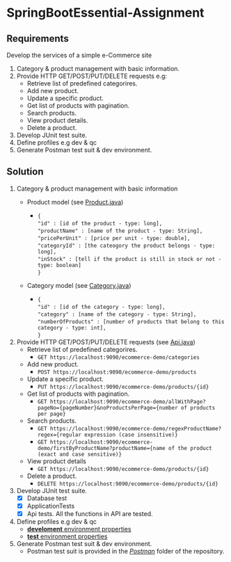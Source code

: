 # SpringBootEssential-Assignment
## Requirements
Develop the services of a simple e-Commerce site
1. Category & product management with basic information.
2. Provide HTTP GET/POST/PUT/DELETE requests e.g:
   - Retrieve list of predefined categorires.
   - Add new product.
   - Update a specific product.
   - Get list of products with pagination.
   - Search products.
   - View product details.
   - Delete a product.
3. Develop JUnit test suite.
4. Define profiles e.g dev & qc
5. Generate Postman test suit & dev environment.

## Solution
1. Category & product management with basic information
   - Product model (see [Product.java](ecommerce/src/main/java/com/ecommerce/model/Product.java))
     - `{`<br/>
         `"id" : [id of the product - type: long],`<br/>
         `"productName" : [name of the product - type: String],`<br/>
         `"pricePerUnit" : [price per unit - type: double],`<br/>
         `"categoryId" : [the cateogory the product belongs - type: long],`<br/>
         `"inStock" : [tell if the product is still in stock or not - type: boolean]`<br/>
       `}`
       
    - Category model (see [Category.java](ecommerce/src/main/java/com/ecommerce/model/Category.java))
      - `{`<br/>
         `"id" : [id of the category - type: long],`<br/>
         `"category" : [name of the category - type: String],`<br/>
         `"numberOfProducts" : [number of products that belong to this category - type: int],`<br/>
        `}`
 2. Provide HTTP GET/POST/PUT/DELETE requests (see [Api.java](ecommerce/src/main/java/com/ecommerce/api/Api.java))
    - Retrieve list of predefined categorires.
      - `GET https://localhost:9090/ecommerce-demo/categories`
    - Add new product.
      - `POST https://localhost:9090/ecommerce-demo/products`
    - Update a specific product.
      - `PUT https://localhost:9090/ecommerce-demo/products/{id}`
    - Get list of products with pagination.
      - `GET https://localhost:9090/ecommerce-demo/allWithPage?pageNo={pageNumber}&noProductsPerPage={number of products per page}`
    - Search products.
      - `GET https://localhost:9090/ecommerce-demo/regexProductName?regex={regular expression (case insensitive)}`
      - `GET https://localhost:9090/ecommerce-demo/firstByProductName?productName={name of the product (exact and case sensitive)}`
    - View product details
      - `GET https://localhost:9090/ecommerce-demo/products/{id}`
    - Delete a product.
      - `DELETE https://localhost:9090/ecommerce-demo/products/{id}`
3. Develop JUnit test suite.
   - [x] Database test
   - [x] ApplicationTests
   - [x] Api tests. All the functions in API are tested.
4. Define profiles e.g dev & qc
   - [__develoment__ environment properties](src/main/resouces/application.properties)
   - [__test__ environment properties](src/test/resouces/application.properties)
5. Generate Postman test suit & dev environment.
   - Postman test suit is provided in the [_Postman_](Postman) folder of the repository.
